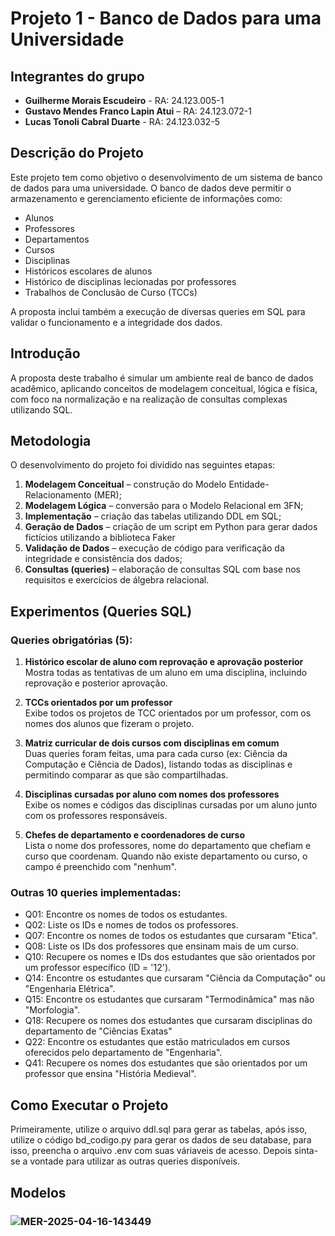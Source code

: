 # Projeto 1 - Banco de Dados para uma Universidade

## Integrantes do grupo
- **Guilherme Morais Escudeiro** - RA: 24.123.005-1
- **Gustavo Mendes Franco Lapin Atui** – RA: 24.123.072-1
- **Lucas Tonoli Cabral Duarte** - RA: 24.123.032-5


## Descrição do Projeto

Este projeto tem como objetivo o desenvolvimento de um sistema de banco de dados para uma universidade. O banco de dados deve permitir o armazenamento e gerenciamento eficiente de informações como:

- Alunos
- Professores
- Departamentos
- Cursos
- Disciplinas
- Históricos escolares de alunos
- Histórico de disciplinas lecionadas por professores
- Trabalhos de Conclusão de Curso (TCCs)

A proposta inclui também a execução de diversas queries em SQL para validar o funcionamento e a integridade dos dados.

## Introdução

A proposta deste trabalho é simular um ambiente real de banco de dados acadêmico, aplicando conceitos de modelagem conceitual, lógica e física, com foco na normalização e na realização de consultas complexas utilizando SQL.

## Metodologia

O desenvolvimento do projeto foi dividido nas seguintes etapas:

1. **Modelagem Conceitual** – construção do Modelo Entidade-Relacionamento (MER);
2. **Modelagem Lógica** – conversão para o Modelo Relacional em 3FN;
3. **Implementação** – criação das tabelas utilizando DDL em SQL;
4. **Geração de Dados** – criação de um script em Python para gerar dados fictícios utilizando a biblioteca Faker
5. **Validação de Dados** – execução de código para verificação da integridade e consistência dos dados;
6. **Consultas (queries)** – elaboração de consultas SQL com base nos requisitos e exercícios de álgebra relacional.

## Experimentos (Queries SQL)

### Queries obrigatórias (5):

1. **Histórico escolar de aluno com reprovação e aprovação posterior**  
   Mostra todas as tentativas de um aluno em uma disciplina, incluindo reprovação e posterior aprovação.

2. **TCCs orientados por um professor**  
   Exibe todos os projetos de TCC orientados por um professor, com os nomes dos alunos que fizeram o projeto.

3. **Matriz curricular de dois cursos com disciplinas em comum**  
   Duas queries foram feitas, uma para cada curso (ex: Ciência da Computação e Ciência de Dados), listando todas as disciplinas e permitindo comparar as que são compartilhadas.

4. **Disciplinas cursadas por aluno com nomes dos professores**  
   Exibe os nomes e códigos das disciplinas cursadas por um aluno junto com os professores responsáveis.

5. **Chefes de departamento e coordenadores de curso**  
   Lista o nome dos professores, nome do departamento que chefiam e curso que coordenam. Quando não existe departamento ou curso, o campo é preenchido com "nenhum".

### Outras 10 queries implementadas:

- Q01: Encontre os nomes de todos os estudantes.
- Q02: Liste os IDs e nomes de todos os professores.
- Q07: Encontre os nomes de todos os estudantes que cursaram "Etica".
- Q08: Liste os IDs dos professores que ensinam mais de um curso.
- Q10: Recupere os nomes e IDs dos estudantes que são orientados por um professor específico (ID = '12').
- Q14: Encontre os estudantes que cursaram "Ciência da Computação" ou "Engenharia Elétrica".
- Q15: Encontre os estudantes que cursaram "Termodinâmica" mas não "Morfologia".
- Q18: Recupere os nomes dos estudantes que cursaram disciplinas do departamento de "Ciências Exatas"
- Q22: Encontre os estudantes que estão matriculados em cursos oferecidos pelo departamento de "Engenharia".
- Q41: Recupere os nomes dos estudantes que são orientados por um professor que ensina "História Medieval".

## Como Executar o Projeto

Primeiramente, utilize o arquivo ddl.sql para gerar as tabelas, após isso, utilize o código bd_codigo.py para gerar os dados de seu database, para isso, preencha o arquivo .env com suas váriaveis de acesso. Depois sinta-se a vontade para utilizar as outras queries disponíveis.

## Modelos

### ![MER-2025-04-16-143449](https://github.com/user-attachments/assets/20888227-ad10-40bf-a6d9-d150657d3c15)
